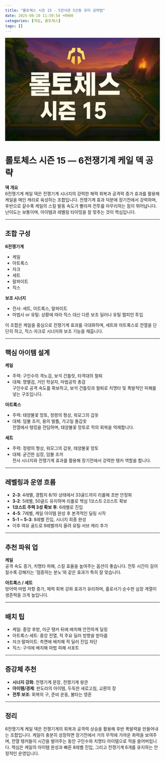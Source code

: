 ```yaml
---
title: "롤토체스 시즌 15 - 5전사관 5신동 유미 공략법"
date: 2025-08-10 11:59:54 +0900
categories: [게임, 롤토체스]
tags: []
---
```


![tft](assets/img/tft/1754737251915.png)

# 롤토체스 시즌 15 — 6전쟁기계 케일 덱 공략

**덱 개요**  
6전쟁기계 케일 덱은 전쟁기계 시너지의 강력한 체력 회복과 공격력 증가 효과를 활용해 케일을 메인 캐리로 육성하는 조합입니다. 전쟁기계 효과 덕분에 장기전에서 강력하며, 후반으로 갈수록 케일의 스킬 발동 속도가 빨라져 전투를 마무리하는 힘이 뛰어납니다. 난이도는 보통이며, 아이템과 레벨링 타이밍을 잘 맞추는 것이 핵심입니다.

---

## 조합 구성

**6전쟁기계**  
- 케일  
- 아트록스  
- 자크  
- 세트  
- 말파이트  
- 직스  

**보조 시너지**  
- 전사: 세트, 아트록스, 말파이트  
- 마법사 or 유틸: 상황에 따라 직스 대신 다른 보조 딜러나 유틸 챔피언 투입  

이 조합은 케일을 중심으로 전쟁기계 효과를 극대화하며, 세트와 아트록스로 전열을 단단히 하고, 직스·자크로 시너지와 보조 기능을 채웁니다.

---

## 핵심 아이템 설계

**케일**  
- 주력: 구인수의 격노검, 보석 건틀릿, 타격대의 철퇴  
- 대체: 명멸검, 거인 학살자, 마법공학 총검  
구인수로 공격 속도를 확보하고, 보석 건틀릿과 철퇴로 치명타 및 폭발적인 피해를 넣는 구조입니다.

**아트록스**  
- 주력: 태양불꽃 망토, 정령의 형상, 워모그의 갑옷  
- 대체: 덤불 조끼, 용의 발톱, 가고일 돌갑옷  
전열에서 탱킹을 전담하며, 태양불꽃 망토로 적의 회복을 억제합니다.

**세트**  
- 주력: 정령의 형상, 워모그의 갑옷, 태양불꽃 망토  
- 대체: 굳건한 심장, 덤불 조끼  
전사 시너지와 전쟁기계 효과를 활용해 장기전에서 강력한 탱커 역할을 합니다.

---

## 레벨링과 운영 흐름

- **2-3**: 4레벨, 경험치 8/10 상태에서 33골드까지 리롤해 초반 안정화  
- **3-2**: 5레벨, 50골드 유지하며 리롤로 핵심 1코스트·2코스트 확보  
- **1코스트 주력 3성 확보 후**: 6레벨로 진입  
- **4-5**: 7레벨, 케일 아이템 완성 후 본격적인 딜링 시작  
- **5-1 ~ 5-3**: 8레벨 진입, 시너지 최종 완성  
- 이후 여유 골드로 9레벨까지 올려 유틸·서브 캐리 추가

---

## 추천 파워 업

**케일**  
공격 속도 증가, 치명타 피해, 스킬 효율을 높여주는 옵션이 좋습니다. 전투 시간이 길어질수록 강해지는 '점증하는 분노'와 같은 효과가 특히 잘 맞습니다.

**아트록스 / 세트**  
방어력·마법 저항 증가, 체력 회복 강화 효과가 유리하며, 홀로서기·순수한 심장 계열이 생존력을 크게 높입니다.

---

## 배치 팁

- 케일: 중앙 후방, 아군 탱커 뒤에 배치해 안전하게 딜링  
- 아트록스·세트: 중앙 전열, 적 주요 딜러 방향을 받아줌  
- 자크·말파이트: 측면에 배치해 적 딜러 진입 차단  
- 직스: 구석에 배치해 마법 피해 서포트

---

## 증강체 추천

- **시너지 강화**: 전쟁기계 문장, 전쟁기계 왕관  
- **아이템/경제**: 판도라의 아이템, 두둑한 새로고침, 교환의 장  
- **전투 보조**: 회복의 구, 준비 운동, 불타는 영혼

---

## 정리

6전쟁기계 케일 덱은 전쟁기계의 회복과 공격력 상승을 활용해 후반 폭발력을 만들어내는 조합입니다. 케일이 충분히 성장하면 장기전에서 거의 무적에 가까운 화력을 보여주며, 전열 탱커들이 시간을 벌어주는 동안 구인수와 치명타 아이템으로 적을 쓸어버립니다. 핵심은 케일의 아이템 완성과 빠른 8레벨 진입, 그리고 전쟁기계 6개를 유지하는 안정적인 운영입니다.
